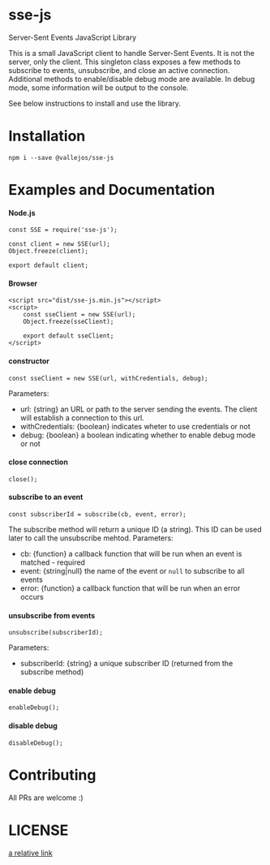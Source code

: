 # sse-js
Server-Sent Events JavaScript Library

This is a small JavaScript client to handle Server-Sent Events. It is not the server, only the client.
This singleton class exposes a few methods to subscribe to events, unsubscribe, and close an active connection.
Additional methods to enable/disable debug mode are available. In debug mode, some information will be output to the console.

See below instructions to install and use the library.

# Installation
```
npm i --save @vallejos/sse-js
```

# Examples and Documentation

#### Node.js
```
const SSE = require('sse-js');

const client = new SSE(url);
Object.freeze(client);

export default client;
```

#### Browser
```
<script src="dist/sse-js.min.js"></script>
<script>
    const sseClient = new SSE(url);
    Object.freeze(sseClient);

    export default sseClient;
</script>
```

#### constructor
```
const sseClient = new SSE(url, withCredentials, debug);
```
Parameters:
- url: {string} an URL or path to the server sending the events. The client will establish a connection to this url.
- withCredentials: {boolean} indicates wheter to use credentials or not
- debug: {boolean} a boolean indicating whether to enable debug mode or not

#### close connection
```
close();
```

#### subscribe to an event
```
const subscriberId = subscribe(cb, event, error);
```
The subscribe method will return a unique ID (a string). This ID can be used later to call the unsubscribe mehtod.
Parameters:
- cb: {function} a callback function that will be run when an event is matched - required
- event: {string|null} the name of the event or `null` to subscribe to all events
- error: {function} a callback function that will be run when an error occurs

#### unsubscribe from events
```
unsubscribe(subscriberId);
```
Parameters:
- subscriberId: {string} a unique subscriber ID (returned from the subscribe method)

#### enable debug
```
enableDebug();
```

#### disable debug
```
disableDebug();
```

# Contributing
All PRs are welcome :)

# LICENSE
[a relative link](LICENSE)
